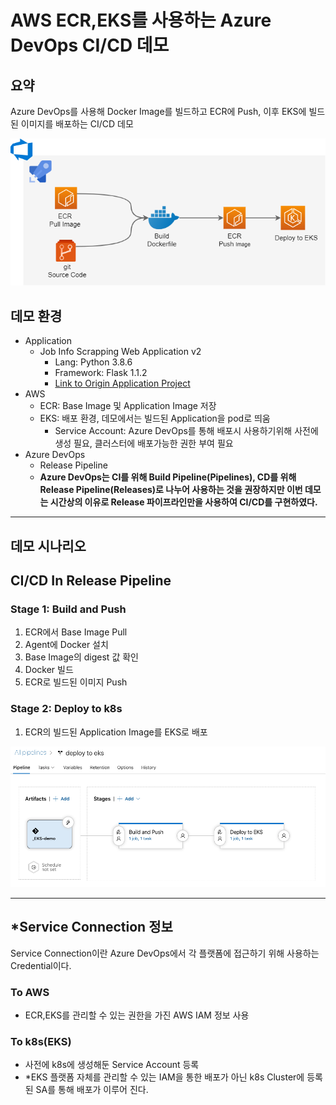 # AWS ECR,EKS를 사용하는 Azure DevOps CI/CD 데모

## 요약
Azure DevOps를 사용해 Docker Image를 빌드하고 ECR에 Push, 이후 EKS에  빌드된 이미지를 배포하는 CI/CD 데모

![eks-1.png](img/eks-1.png)

## 데모 환경
- Application
    - Job Info Scrapping Web Application v2
        - Lang: Python 3.8.6
        - Framework: Flask 1.1.2
        - [Link to Origin Application Project](https://github.com/hyukjuns/flask-webapp-cicd-demo)
- AWS
    - ECR: Base Image 및 Application Image 저장
    - EKS: 배포 환경, 데모에서는 빌드된 Application을 pod로 띄움
        - Service Account: Azure DevOps를 통해 배포시 사용하기위해 사전에 생성 필요, 클러스터에 배포가능한 권한 부여 필요
- Azure DevOps
    - Release Pipeline
    - **Azure DevOps는 CI를 위해 Build Pipeline(Pipelines), CD를 위해 Release Pipeline(Releases)로 나누어 사용하는 것을 권장하지만 이번 데모는 시간상의 이유로 Release 파이프라인만을 사용하여 CI/CD를 구현하였다.**
---
## 데모 시나리오
## CI/CD In Release Pipeline
### Stage 1: Build and Push
1. ECR에서 Base Image Pull
2. Agent에 Docker 설치
3. Base Image의 digest 값 확인
4. Docker 빌드
5. ECR로 빌드된 이미지 Push 
### Stage 2: Deploy to k8s
1. ECR의 빌드된 Application Image를 EKS로 배포

![ci/cd](img/cicd.png)

---

## *Service Connection 정보
Service Connection이란 Azure DevOps에서 각 플랫폼에 접근하기 위해 사용하는 Credential이다.
### To AWS
- ECR,EKS를 관리할 수 있는 권한을 가진 AWS IAM 정보 사용
### To k8s(EKS)
- 사전에 k8s에 생성해둔 Service Account 등록
- *EKS 플랫폼 자체를 관리할 수 있는 IAM을 통한 배포가 아닌 k8s Cluster에 등록된 SA를 통해 배포가 이루어 진다.
